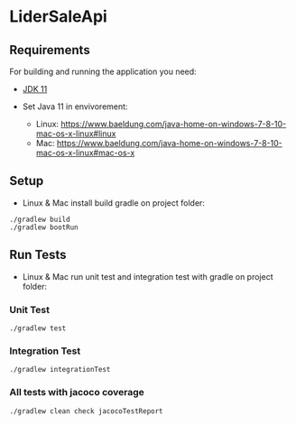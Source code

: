 # LiderSaleApi

## Requirements

For building and running the application you need:

- [JDK 11](https://www.oracle.com/java/technologies/javase-jdk11-downloads.html)

- Set Java 11 in envivorement: 
  - Linux: https://www.baeldung.com/java-home-on-windows-7-8-10-mac-os-x-linux#linux
  - Mac: https://www.baeldung.com/java-home-on-windows-7-8-10-mac-os-x-linux#mac-os-x
  
## Setup

- Linux & Mac install build gradle on project folder:

```shell
./gradlew build
./gradlew bootRun
```

## Run Tests

- Linux & Mac run unit test and integration test with gradle on project folder:

### Unit Test

```shell
./gradlew test
```

### Integration Test

```shell
./gradlew integrationTest
```

### All tests with jacoco coverage

```shell
./gradlew clean check jacocoTestReport
```

